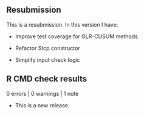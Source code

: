 ## Resubmission
This is a resubmission. In this version I have:

* Improve test coverage for GLR-CUSUM methods

* Refactor Stcp constructor

* Simplify input check logic

## R CMD check results

0 errors | 0 warnings | 1 note

* This is a new release.
